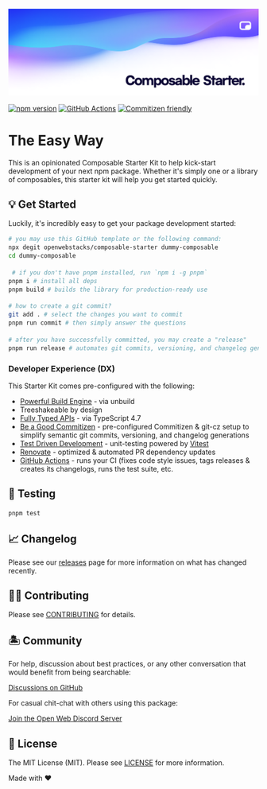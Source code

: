 <p align="center"><img src="https://github.com/openwebstacks/composable-starter/blob/main/.github/art/cover_composable_starter.png?raw=true" alt="Social Card of Composable Starter"></p>

[![npm version][npm-version-src]][npm-version-href]
[![GitHub Actions][github-actions-src]][github-actions-href]
[![Commitizen friendly](https://img.shields.io/badge/commitizen-friendly-brightgreen.svg)](http://commitizen.github.io/cz-cli/)
<!-- [![npm downloads][npm-downloads-src]][npm-downloads-href] -->
<!-- [![Codecov][codecov-src]][codecov-href] -->

# The Easy Way

This is an opinionated Composable Starter Kit to help kick-start development of your next npm package. Whether it's simply one or a library of composables, this starter kit will help you get started quickly.

## 💡 Get Started

Luckily, it's incredibly easy to get your package development started:

```bash
# you may use this GitHub template or the following command:
npx degit openwebstacks/composable-starter dummy-composable
cd dummy-composable

 # if you don't have pnpm installed, run `npm i -g pnpm`
pnpm i # install all deps
pnpm build # builds the library for production-ready use

# how to create a git commit?
git add . # select the changes you want to commit
pnpm run commit # then simply answer the questions

# after you have successfully committed, you may create a "release"
pnpm run release # automates git commits, versioning, and changelog generations
```

### Developer Experience (DX)

This Starter Kit comes pre-configured with the following:

- [Powerful Build Engine](https://github.com/unjs/unbuild) - via unbuild
- Treeshakeable by design
- [Fully Typed APIs](https://www.typescriptlang.org/) - via TypeScript 4.7
- [Be a Good Commitizen](https://www.npmjs.com/package/git-cz) - pre-configured Commitizen & git-cz setup to simplify semantic git commits, versioning, and changelog generations
- [Test Driven Development](https://github.com/vitest-dev/vitest) - unit-testing powered by [Vitest](https://github.com/vitest-dev/vitest)
- [Renovate](https://renovatebot.com/) - optimized & automated PR dependency updates
- [GitHub Actions](https://github.com/features/actions) - runs your CI (fixes code style issues, tags releases & creates its changelogs, runs the test suite, etc.

## 🧪 Testing

```bash
pnpm test
```

## 📈 Changelog

Please see our [releases](https://github.com/openwebstacks/composable-starter/releases) page for more information on what has changed recently.

## 💪🏼 Contributing

Please see [CONTRIBUTING](.github/CONTRIBUTING.md) for details.

## 🏝 Community

For help, discussion about best practices, or any other conversation that would benefit from being searchable:

[Discussions on GitHub](https://github.com/openwebstacks/composable-starter/discussions)

For casual chit-chat with others using this package:

[Join the Open Web Discord Server](https://discord.ow3.org)

## 📄 License

The MIT License (MIT). Please see [LICENSE](LICENSE.md) for more information.

Made with ❤️

<!-- Badges -->
[npm-version-src]: https://img.shields.io/npm/v/@ow3/dummy-composable?style=flat-square
[npm-version-href]: https://npmjs.com/package/@ow3/dummy-composable

[npm-downloads-src]: https://img.shields.io/npm/dm/@ow3/dummy-composable?style=flat-square
[npm-downloads-href]: https://npmjs.com/package/@ow3/dummy-composable

[github-actions-src]: https://img.shields.io/github/workflow/status/openwebstacks/composable-starter/CI/main?style=flat-square
[github-actions-href]: https://github.com/openwebstacks/composable-starter/actions?query=workflow%3Aci

<!-- [codecov-src]: https://img.shields.io/codecov/c/gh/openwebstacks/composable-starter/main?style=flat-square
[codecov-href]: https://codecov.io/gh/openwebstacks/composable-starter -->

